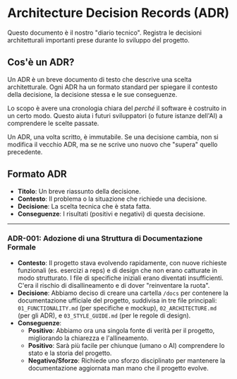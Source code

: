 # Architecture Decision Records (ADR)

Questo documento è il nostro "diario tecnico". Registra le decisioni architetturali importanti prese durante lo sviluppo del progetto.

## Cos'è un ADR?

Un ADR è un breve documento di testo che descrive una scelta architetturale. Ogni ADR ha un formato standard per spiegare il contesto della decisione, la decisione stessa e le sue conseguenze.

Lo scopo è avere una cronologia chiara del *perché* il software è costruito in un certo modo. Questo aiuta i futuri sviluppatori (o future istanze dell'AI) a comprendere le scelte passate.

Un ADR, una volta scritto, è immutabile. Se una decisione cambia, non si modifica il vecchio ADR, ma se ne scrive uno nuovo che "supera" quello precedente.

## Formato ADR

* **Titolo**: Un breve riassunto della decisione.
* **Contesto**: Il problema o la situazione che richiede una decisione.
* **Decisione**: La scelta tecnica che è stata fatta.
* **Conseguenze**: I risultati (positivi e negativi) di questa decisione.

---

### ADR-001: Adozione di una Struttura di Documentazione Formale

* **Contesto**: Il progetto stava evolvendo rapidamente, con nuove richieste funzionali (es. esercizi a reps) e di design che non erano catturate in modo strutturato. I file di specifiche iniziali erano diventati insufficienti. C'era il rischio di disallineamento e di dover "reinventare la ruota".
* **Decisione**: Abbiamo deciso di creare una cartella `/docs` per contenere la documentazione ufficiale del progetto, suddivisa in tre file principali: `01_FUNCTIONALITY.md` (per specifiche e mockup), `02_ARCHITECTURE.md` (per gli ADR), e `03_STYLE_GUIDE.md` (per le regole di design).
* **Conseguenze**:
    * **Positivo**: Abbiamo ora una singola fonte di verità per il progetto, migliorando la chiarezza e l'allineamento.
    * **Positivo**: Sarà più facile per chiunque (umano o AI) comprendere lo stato e la storia del progetto.
    * **Negativo/Sforzo**: Richiede uno sforzo disciplinato per mantenere la documentazione aggiornata man mano che il progetto evolve.
